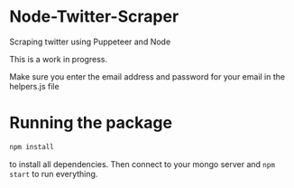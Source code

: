 # Node-Twitter-Scraper
Scraping twitter using Puppeteer and Node

This is a work in progress.

Make sure you enter the email address and password for your email in the helpers.js file 

# Running the package
```bash
npm install
```
to install all dependencies. Then connect to your mongo server and `npm start` to run everything.

